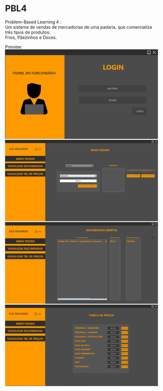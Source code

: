 # PBL4
Problem-Based Learning 4 :  
  Um sistema de vendas de mercadorias de uma padaria, que comercializa três tipos de produtos:   
    Frios, Pãezinhos e Doces.
  
  Preview:  
![alt text](https://raw.githubusercontent.com/CorreiaEduardo/PBL4/master/img1.png)
![alt text](https://raw.githubusercontent.com/CorreiaEduardo/PBL4/master/2.png)
![alt text](https://raw.githubusercontent.com/CorreiaEduardo/PBL4/master/3.png)
![alt text](https://raw.githubusercontent.com/CorreiaEduardo/PBL4/master/4.png)
